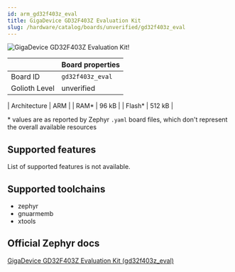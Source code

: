 ```yaml
---
id: arm_gd32f403z_eval
title: GigaDevice GD32F403Z Evaluation Kit
slug: /hardware/catalog/boards/unverified/gd32f403z_eval
---
```


[//]: # (This is an auto-generated file, do not edit! Changes to it will be lost upon re-generation)

![GigaDevice GD32F403Z Evaluation Kit!](/img/boards/arm/gd32f403z_eval.png "GigaDevice GD32F403Z Evaluation Kit")

|                | Board properties     |
| -------------  | -------------------- |
| Board ID       | `gd32f403z_eval` |
| Golioth Level  | unverified       |

| Architecture   | ARM |
| RAM*           | 96 kB |
| Flash*         | 512 kB |

\* values are as reported by Zephyr `.yaml` board files, which don't represent the overall available resources



## Supported features

List of supported features is not available.

## Supported toolchains

* zephyr
* gnuarmemb
* xtools

## Official Zephyr docs

[GigaDevice GD32F403Z Evaluation Kit (gd32f403z_eval)](https://docs.zephyrproject.org/latest/boards/arm/gd32f403z_eval/doc/index.html)
